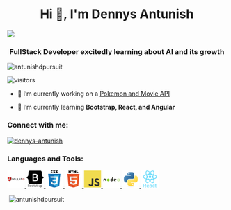 <h1 align="center">Hi 👋, I'm Dennys Antunish</h1>
<img align="center" height = "250em" src="DennysAntunish2.jpg">
<h3 align="center">FullStack Developer excitedly learning about AI and its growth</h3>


<p align="left"> <img src="https://komarev.com/ghpvc/?username=antunishdpursuit&label=Profile%20views&color=0e75b6&style=flat" alt="antunishdpursuit" />
 </p>

![visitors](https://visitor-badge.glitch.me/badge?page_id=${antunishdPursuit}.${622805048})

- 🔭 I’m currently working on a [Pokemon and Movie API](https://github.com/antunishdPursuit/antunishdPursuit)

- 🌱 I’m currently learning **Bootstrap, React, and Angular**

<h3 align="left">Connect with me:</h3>
<p align="left">
<a href="https://linkedin.com/in/dennys-antunish" target="blank"><img align="center" src="https://raw.githubusercontent.com/rahuldkjain/github-profile-readme-generator/master/src/images/icons/Social/linked-in-alt.svg" alt="dennys-antunish" height="30" width="40" /></a>
</p>

<h3 align="left">Languages and Tools:</h3>
<p align="left"> <a href="https://angular.io" target="_blank" rel="noreferrer"> <img src="https://raw.githubusercontent.com/devicons/devicon/master/icons/angularjs/angularjs-original-wordmark.svg" alt="angularjs" width="40" height="40"/> </a> <a href="https://getbootstrap.com" target="_blank" rel="noreferrer"> <img src="https://raw.githubusercontent.com/devicons/devicon/master/icons/bootstrap/bootstrap-plain-wordmark.svg" alt="bootstrap" width="40" height="40"/> </a> <a href="https://www.w3schools.com/css/" target="_blank" rel="noreferrer"> <img src="https://raw.githubusercontent.com/devicons/devicon/master/icons/css3/css3-original-wordmark.svg" alt="css3" width="40" height="40"/> </a> <a href="https://www.w3.org/html/" target="_blank" rel="noreferrer"> <img src="https://raw.githubusercontent.com/devicons/devicon/master/icons/html5/html5-original-wordmark.svg" alt="html5" width="40" height="40"/> </a> <a href="https://developer.mozilla.org/en-US/docs/Web/JavaScript" target="_blank" rel="noreferrer"> <img src="https://raw.githubusercontent.com/devicons/devicon/master/icons/javascript/javascript-original.svg" alt="javascript" width="40" height="40"/> </a> <a href="https://nodejs.org" target="_blank" rel="noreferrer"> <img src="https://raw.githubusercontent.com/devicons/devicon/master/icons/nodejs/nodejs-original-wordmark.svg" alt="nodejs" width="40" height="40"/> </a> <a href="https://www.python.org" target="_blank" rel="noreferrer"> <img src="https://raw.githubusercontent.com/devicons/devicon/master/icons/python/python-original.svg" alt="python" width="40" height="40"/> </a> <a href="https://reactjs.org/" target="_blank" rel="noreferrer"> <img src="https://raw.githubusercontent.com/devicons/devicon/master/icons/react/react-original-wordmark.svg" alt="react" width="40" height="40"/> </a> </p>

<p>&nbsp;<img align="center" src="https://github-readme-stats.vercel.app/api?username=antunishdpursuit&show_icons=true&locale=en" alt="antunishdpursuit" /></p>
